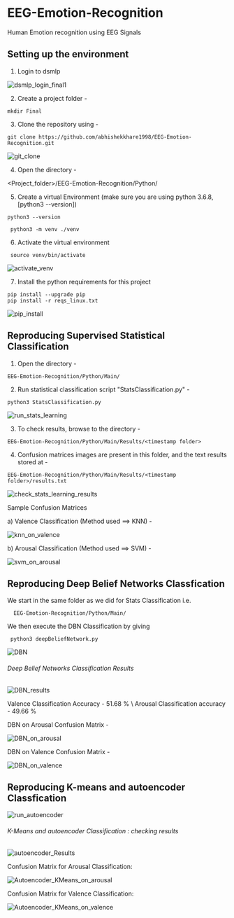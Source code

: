 # EEG-Emotion-Recognition
Human Emotion recognition using EEG Signals

## Setting up the environment

1) Login to dsmlp

![dsmlp_login_final1](https://user-images.githubusercontent.com/20601671/172792891-98d5c836-6b40-4def-b3ce-a4e4c37127dc.gif)


2) Create a project folder - 

```
mkdir Final
```

3) Clone the repository using - 

```
git clone https://github.com/abhishekkhare1998/EEG-Emotion-Recognition.git
```

![git_clone](https://user-images.githubusercontent.com/20601671/172794481-05989539-82fd-4861-bf71-aa6f9c5cd3bd.gif)


4) Open the directory - 

<Project_folder>/EEG-Emotion-Recognition/Python/

5) Create a virtual Environment (make sure you are using python 3.6.8, [python3 --version])

```
python3 --version
```

```
 python3 -m venv ./venv
```

6) Activate the virtual environment

```
 source venv/bin/activate
```

![activate_venv](https://user-images.githubusercontent.com/20601671/172796146-8acc0cf5-fb3a-41e8-a635-1fb476b59a4f.gif)


7) Install the python requirements for this project

```
pip install --upgrade pip
pip install -r reqs_linux.txt
```

![pip_install](https://user-images.githubusercontent.com/20601671/172798509-da39a235-9f0b-41b3-8b63-63863b06a30f.gif)


## Reproducing Supervised Statistical Classification

1) Open the directory - 

```
EEG-Emotion-Recognition/Python/Main/
```

2) Run statistical classification script "StatsClassification.py" - 

```
python3 StatsClassification.py
```

![run_stats_learning](https://user-images.githubusercontent.com/20601671/172800982-581073de-7dd4-4512-8472-6deb03d6969d.gif)


3) To check results, browse to the directory - 

```
EEG-Emotion-Recognition/Python/Main/Results/<timestamp folder>
```

4) Confusion matrices images are present in this folder, and the text results stored at - 

```
EEG-Emotion-Recognition/Python/Main/Results/<timestamp folder>/results.txt
```
 
 ![check_stats_learning_results](https://user-images.githubusercontent.com/20601671/172803510-c80c5f34-8c31-4279-a069-33661c916fee.gif)

 
 Sample Confusion Matrices
 
 a) Valence Classification (Method used ==> KNN) - 
 
 ![knn_on_valence](https://user-images.githubusercontent.com/20601671/172807698-7a80b2f6-3e13-4473-a89c-05047476a1c9.png)

 b) Arousal Classification (Method used ==> SVM) - 
 
 ![svm_on_arousal](https://user-images.githubusercontent.com/20601671/172808081-547419d1-36da-40bc-996c-ba790260cd30.png)

 
 ## Reproducing Deep Belief Networks Classfication
 
 We start in the same folder as we did for Stats Classification i.e.
 
```
  EEG-Emotion-Recognition/Python/Main/
```
 
 We then execute the DBN Classification by giving 
 
 ```
  python3 deepBeliefNetwork.py
 ```
 
 ![DBN](https://user-images.githubusercontent.com/20601671/172959043-057b1e69-3392-45b1-b2ea-01cf1ae3fe88.gif)
 
 ###### Deep Belief Networks Classification Results
 
 ![DBN_results](https://user-images.githubusercontent.com/20601671/172959594-c977834a-c228-499d-8e9f-419e64fe92ef.gif)
 
 Valence Classification Accuracy - 51.68 % \\
 Arousal Classification accuracy - 49.66 %

DBN on Arousal Confusion Matrix - 
 
 ![DBN_on_arousal](https://user-images.githubusercontent.com/20601671/172959875-735d2a18-06f0-4261-a16b-447f6bda14eb.png)
 
DBN on Valence Confusion Matrix - 
 
 ![DBN_on_valence](https://user-images.githubusercontent.com/20601671/172959919-301c5cbb-0c88-4374-8fed-36df073954b2.png)
 
 ## Reproducing K-means and autoencoder Classfication
 
![run_autoencoder](https://user-images.githubusercontent.com/20601671/172961438-926d467a-a34c-495b-9d82-551c9a5bcf07.gif)

###### K-Means and autoencoder Classification : checking results

![autoencoder_Results](https://user-images.githubusercontent.com/20601671/172962117-b8f82edd-3070-49e7-96cf-a85a72f6cb6a.gif)

Confusion Matrix for Arousal Classification:

![Autoencoder_KMeans_on_arousal](https://user-images.githubusercontent.com/20601671/172962336-27164642-b816-472f-a300-a96ec41d0098.png)

Confusion Matrix for Valence Classification:

![Autoencoder_KMeans_on_valence](https://user-images.githubusercontent.com/20601671/172962371-69555df0-e663-4626-b491-d9cd27fa0280.png)


